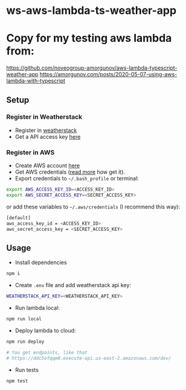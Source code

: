 # ws-aws-lambda-ts-weather-app

# Copy for my testing aws lambda from:
https://github.com/noveogroup-amorgunov/aws-lambda-typescript-weather-app
https://amorgunov.com/posts/2020-05-07-using-aws-lambda-with-typescript

## Setup

### Register in Weatherstack

- Register in [weatherstack](https://weatherstack.com/)
- Get a API access key [here](https://weatherstack.com/dashboard)

### Register in AWS

- Create AWS account [here](http://aws.amazon.com/)
- Get AWS credentials ([read more](https://serverless.com/framework/docs/providers/aws/guide/credentials/) how get it).
- Export credentials to `~/.bash_profile` or terminal:

```bash
export AWS_ACCESS_KEY_ID=<ACCESS_KEY_ID>
export AWS_SECRET_ACCESS_KEY=<SECRET_ACCESS_KEY>
```

or add these variables to `~/.aws/credentials` (I recommend this way):

```bash
[default]
aws_access_key_id = <ACCESS_KEY_ID>
aws_secret_access_key = <SECRET_ACCESS_KEY>
```

## Usage

- Install dependencies

```bash
npm i
```

- Create `.env` file and add weatherstack api key:

```bash
WEATHERSTACK_API_KEY=<WEATHERSTACK_API_KEY>
```

- Run lambda local:

```bash
npm run local
```

- Deploy lambda to cloud:

```bash
npm run deploy

# You get endpoints, like that
# https://ddc5ofqqm0.execute-api.us-east-2.amazonaws.com/dev/
```

- Run tests

```bash
npm test
```
